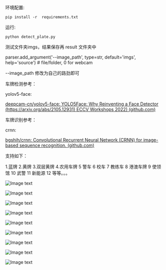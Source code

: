 环境配置:

```
pip install -r  requirements.txt
```

运行:

```
python detect_plate.py
```

测试文件夹imgs，结果保存再 result 文件夹中

parser.add_argument('--image_path', type=str, default='imgs', help='source')  # file/folder, 0 for webcam

--image_path 修改为自己的路劲即可

车牌检测参考：

yolov5-face:

[deepcam-cn/yolov5-face: YOLO5Face: Why Reinventing a Face Detector (https://arxiv.org/abs/2105.12931) ECCV Workshops 2022) (github.com)](https://github.com/deepcam-cn/yolov5-face)

车牌识别参考：

crnn:

[bgshih/crnn: Convolutional Recurrent Neural Network (CRNN) for image-based sequence recognition. (github.com)](https://github.com/bgshih/crnn)

支持如下：

1.蓝牌 2.黄牌 3.双层黄牌 4.农用车牌 5 警车 6 校车 7 教练车 8 港澳车牌 9 使领馆 10 武警 11 新能源 12 等等。。。

![Image text](result/3.jpg)


![Image text](result/13.jpg)

![Image text](result/14.jpg)

![Image text](result/15.jpg)

![Image text](result/17.jpg)

![Image text](result/18.jpg)

![Image text](result/tmp10B1.jpg)

![Image text](result/tmp93E9)

![Image text](result/7.jpg)
